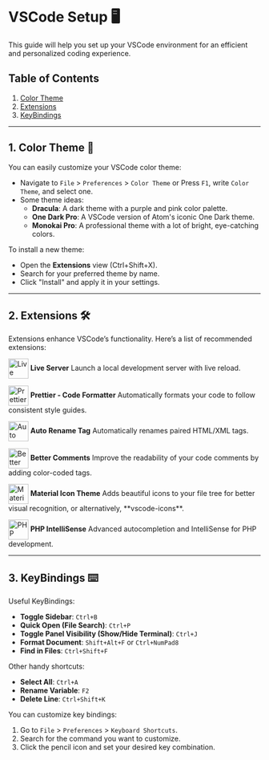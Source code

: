 # VSCode Setup 🖥️

This guide will help you set up your VSCode environment for an efficient and personalized coding experience.

## Table of Contents
1. [Color Theme](#1-color-theme)  
2. [Extensions](#2-extensions)  
3. [KeyBindings](#3-keybindings)  

---

## 1. Color Theme 🎨

You can easily customize your VSCode color theme:

- Navigate to `File` > `Preferences` > `Color Theme` or Press `F1`, write `Color Theme`, and select one.
- Some theme ideas:
  - **Dracula**: A dark theme with a purple and pink color palette.
  - **One Dark Pro**: A VSCode version of Atom's iconic One Dark theme.
  - **Monokai Pro**: A professional theme with a lot of bright, eye-catching colors.
  
To install a new theme:
- Open the **Extensions** view (Ctrl+Shift+X).
- Search for your preferred theme by name.
- Click "Install" and apply it in your settings.

---

## 2. Extensions 🛠️

Extensions enhance VSCode’s functionality. Here’s a list of recommended extensions:

<p align="left">
  <img src="small/icone-1.ico" alt="Live Server Icon" width="40" style="vertical-align: middle;"/>  
  <strong>Live Server</strong>  
  Launch a local development server with live reload.
</p>

<p align="left">
  <img src="small/icone-4.ico" alt="Prettier Icon" width="40" style="vertical-align: middle;"/>  
  <strong>Prettier - Code Formatter</strong>  
  Automatically formats your code to follow consistent style guides.
</p>

<p align="left">
  <img src="small/icone-2.ico" alt="Auto Rename Tag Icon" width="40" style="vertical-align: middle;"/>  
  <strong>Auto Rename Tag</strong>  
  Automatically renames paired HTML/XML tags.
</p>

<p align="left">
  <img src="small/icone-5.ico" alt="Better Comments Icon" width="40" style="vertical-align: middle;"/>  
  <strong>Better Comments</strong>  
  Improve the readability of your code comments by adding color-coded tags.
</p>

<p align="left">
  <img src="small/icone-3.ico" alt="Material Icon Theme Icon" width="40" style="vertical-align: middle;"/>  
  <strong>Material Icon Theme</strong>  
  Adds beautiful icons to your file tree for better visual recognition, or alternatively, **vscode-icons**.
</p>

<p align="left">
  <img src="small/icone-6.ico" alt="PHP IntelliSense Icon" width="40" style="vertical-align: middle;"/>  
  <strong>PHP IntelliSense</strong>  
  Advanced autocompletion and IntelliSense for PHP development.
</p>

---

## 3. KeyBindings ⌨️

Useful KeyBindings: 

- **Toggle Sidebar**: `Ctrl+B`
- **Quick Open (File Search)**: `Ctrl+P`
- **Toggle Panel Visibility (Show/Hide Terminal)**: `Ctrl+J`
- **Format Document**: `Shift+Alt+F` or `Ctrl+NumPad8`
- **Find in Files**: `Ctrl+Shift+F`

Other handy shortcuts:

- **Select All**: `Ctrl+A`
- **Rename Variable**: `F2`
- **Delete Line**: `Ctrl+Shift+K`

You can customize key bindings:
1. Go to `File` > `Preferences` > `Keyboard Shortcuts`.
2. Search for the command you want to customize.
3. Click the pencil icon and set your desired key combination.
